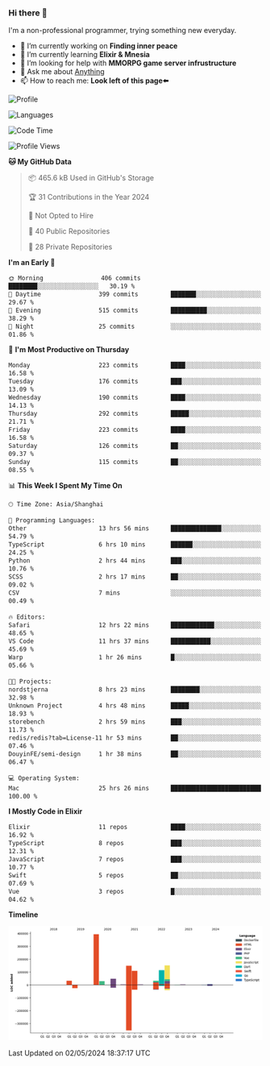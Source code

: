 ### Hi there 👋

I'm a non-professional programmer, trying something new everyday.

<!--
**dyzdyz010/dyzdyz010** is a ✨ _special_ ✨ repository because its `README.md` (this file) appears on your GitHub profile.
-->

- 🔭 I’m currently working on **Finding inner peace**
- 🌱 I’m currently learning **Elixir & Mnesia**
- 🤔 I’m looking for help with **MMORPG game server infrustructure**
- 💬 Ask me about [Anything](https://github.com/dyzdyz010/dyzdyz010/issues)
- 📫 How to reach me: **Look left of this page⬅️**

<!-- - 👯 I’m looking to collaborate on
- 😄 Pronouns: ...
- ⚡ Fun fact: ...
 -->
 
![Profile](https://github-readme-stats.vercel.app/api?username=dyzdyz010&count_private=true&show_icons=true&theme=dracula)

![Languages](https://github-readme-stats.vercel.app/api/top-langs/?username=dyzdyz010&layout=compact&theme=dracula)

<!--START_SECTION:waka-->
![Code Time](http://img.shields.io/badge/Code%20Time-1%2C412%20hrs%2018%20mins-blue)

![Profile Views](http://img.shields.io/badge/Profile%20Views-2-blue)

**🐱 My GitHub Data** 

> 📦 465.6 kB Used in GitHub's Storage 
 > 
> 🏆 31 Contributions in the Year 2024
 > 
> 🚫 Not Opted to Hire
 > 
> 📜 40 Public Repositories 
 > 
> 🔑 28 Private Repositories 
 > 
**I'm an Early 🐤** 

```text
🌞 Morning                406 commits         ████████░░░░░░░░░░░░░░░░░   30.19 % 
🌆 Daytime                399 commits         ███████░░░░░░░░░░░░░░░░░░   29.67 % 
🌃 Evening                515 commits         ██████████░░░░░░░░░░░░░░░   38.29 % 
🌙 Night                  25 commits          ░░░░░░░░░░░░░░░░░░░░░░░░░   01.86 % 
```
📅 **I'm Most Productive on Thursday** 

```text
Monday                   223 commits         ████░░░░░░░░░░░░░░░░░░░░░   16.58 % 
Tuesday                  176 commits         ███░░░░░░░░░░░░░░░░░░░░░░   13.09 % 
Wednesday                190 commits         ████░░░░░░░░░░░░░░░░░░░░░   14.13 % 
Thursday                 292 commits         █████░░░░░░░░░░░░░░░░░░░░   21.71 % 
Friday                   223 commits         ████░░░░░░░░░░░░░░░░░░░░░   16.58 % 
Saturday                 126 commits         ██░░░░░░░░░░░░░░░░░░░░░░░   09.37 % 
Sunday                   115 commits         ██░░░░░░░░░░░░░░░░░░░░░░░   08.55 % 
```


📊 **This Week I Spent My Time On** 

```text
🕑︎ Time Zone: Asia/Shanghai

💬 Programming Languages: 
Other                    13 hrs 56 mins      ██████████████░░░░░░░░░░░   54.79 % 
TypeScript               6 hrs 10 mins       ██████░░░░░░░░░░░░░░░░░░░   24.25 % 
Python                   2 hrs 44 mins       ███░░░░░░░░░░░░░░░░░░░░░░   10.76 % 
SCSS                     2 hrs 17 mins       ██░░░░░░░░░░░░░░░░░░░░░░░   09.02 % 
CSV                      7 mins              ░░░░░░░░░░░░░░░░░░░░░░░░░   00.49 % 

🔥 Editors: 
Safari                   12 hrs 22 mins      ████████████░░░░░░░░░░░░░   48.65 % 
VS Code                  11 hrs 37 mins      ███████████░░░░░░░░░░░░░░   45.69 % 
Warp                     1 hr 26 mins        █░░░░░░░░░░░░░░░░░░░░░░░░   05.66 % 

🐱‍💻 Projects: 
nordstjerna              8 hrs 23 mins       ████████░░░░░░░░░░░░░░░░░   32.98 % 
Unknown Project          4 hrs 48 mins       █████░░░░░░░░░░░░░░░░░░░░   18.93 % 
storebench               2 hrs 59 mins       ███░░░░░░░░░░░░░░░░░░░░░░   11.73 % 
redis/redis?tab=License-11 hr 53 mins        ██░░░░░░░░░░░░░░░░░░░░░░░   07.46 % 
DouyinFE/semi-design     1 hr 38 mins        ██░░░░░░░░░░░░░░░░░░░░░░░   06.47 % 

💻 Operating System: 
Mac                      25 hrs 26 mins      █████████████████████████   100.00 % 
```

**I Mostly Code in Elixir** 

```text
Elixir                   11 repos            ████░░░░░░░░░░░░░░░░░░░░░   16.92 % 
TypeScript               8 repos             ███░░░░░░░░░░░░░░░░░░░░░░   12.31 % 
JavaScript               7 repos             ███░░░░░░░░░░░░░░░░░░░░░░   10.77 % 
Swift                    5 repos             ██░░░░░░░░░░░░░░░░░░░░░░░   07.69 % 
Vue                      3 repos             █░░░░░░░░░░░░░░░░░░░░░░░░   04.62 % 
```



**Timeline**

![Lines of Code chart](https://raw.githubusercontent.com/dyzdyz010/dyzdyz010/master/assets/bar_graph.png)


 Last Updated on 02/05/2024 18:37:17 UTC
<!--END_SECTION:waka-->
